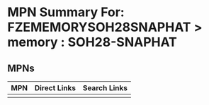 



# MPN Summary For: FZEMEMORYSOH28SNAPHAT > memory : SOH28-SNAPHAT

## MPNs
  

|MPN|Direct Links|Search Links|
| :--- | :--- | :--- |
||||
